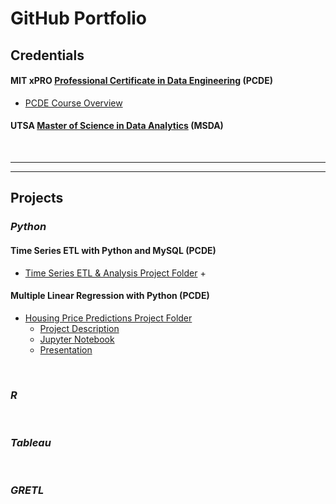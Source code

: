 # GitHub Portfolio

## Credentials

#### MIT xPRO <a href="https://xpro.mit.edu/courses/course-v1:xPRO+PCDEx/">Professional Certificate in Data Engineering</a> (PCDE)

* <a href="https://github.com/LaineGH6042/PCDE/blob/main/README.md">PCDE Course Overview</a>

#### UTSA <a href="https://future.utsa.edu/programs/master/data-analytics/">Master of Science in Data Analytics</a> (MSDA)
  
<br>  
  
---  
---

## Projects

### *Python*

#### Time Series ETL with Python and MySQL (PCDE)
* <a href="https://github.com/LaineGH6042/PCDE/tree/main/ETLwithMySQL">Time Series ETL & Analysis Project Folder</a>
  + 

#### Multiple Linear Regression with Python (PCDE)
* <a href="https://github.com/LaineGH6042/PCDE/tree/main/PythonLinearRegression">Housing Price Predictions Project Folder</a>  
  + <a href="https://github.com/LaineGH6042/PCDE/blob/main/PythonLinearRegression/ProjectDescription">Project Description</a>  
  + <a href="https://github.com/LaineGH6042/PCDE/blob/main/PythonLinearRegression/pcdeProject1_HousingPricePredictions.ipynb">Jupyter Notebook</a>  
  + <a href="https://github.com/LaineGH6042/PCDE/blob/main/PythonLinearRegression/pcdeProject1_HousingPricePresentation.pptx">Presentation</a>  

<br>  

### *R*

<br>  

### *Tableau*

<br>  

### *GRETL*

